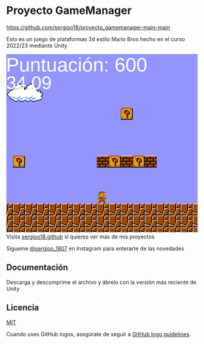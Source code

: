 # Proyecto GameManager

https://github.com/sergioo18/proyecto_gamemanager-main-main



Esto es un juego de plataformas 2d estilo Mario Bros hecho en el curso 2022/23 mediante Unity




![Mario](https://github.com/sergioo18/proyecto_gamemanager-main-main/blob/main/Captura_mario.PNG)
Visita [sergioo18.github](https://github.com/sergioo18) si quieres ver más de mis proyectos

Sígueme [@sergioo_1807](https://www.instagram.com/sergioo_1807?igsh=b2lrZXN1M290ODlr) en Instagram para enterarte de las novedades



## Documentación

Descarga y descomprime el archivo y ábrelo con la versión más reciente de Unity




## Licencia

[MIT](https://github.com/atom/atom/blob/master/LICENSE.md)

Cuando uses GitHub logos, asegúrate de seguir a [GitHub logo guidelines](https://github.com/logos).
